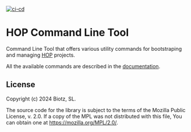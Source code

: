 [![ci-cd](https://github.com/gethop-dev/hop-cli/actions/workflows/ci.yml/badge.svg)](https://github.com/gethop-dev/hop-cli/actions/workflows/ci.yml)
# HOP Command Line Tool

Command Line Tool that offers various utility commands for
bootstraping and managing [HOP][] projects.

All the available commands are described in the [documentation][].

[HOP]: https://www.gethop.dev/
[documentation]: https://docs.gethop.dev/en/stable/reference/hop-cli/main.html

## License

Copyright (c) 2024 Biotz, SL.

The source code for the library is subject to the terms of the Mozilla
Public License, v. 2.0. If a copy of the MPL was not distributed with
this file, You can obtain one at https://mozilla.org/MPL/2.0/.
